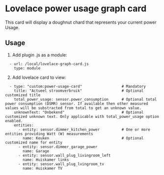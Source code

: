 # Lovelace power usage graph card

This card will display a doughnut chard that represents your current power Usage. 

## Usage

1. Add plugin .js as a module:
```
  - url: /local/lovelace-graph-card.js
    type: module
```
2. Add lovelace card to view:
```
  - type: "custom:power-usage-card"                  # Mandatory
    title: "Actueel stroomverbruik"                  # Optional customized title
    total_power_usage: sensor.power_consumption      # Optional total power consumption (DSMR) sensor. If available then other measured values will be substracted from total to get an unknown value.
    unknownText: "Onbekend"                          # Optional customized unknown text. Only applicable with total_power_usage option enabled.
    entities:
      - entity: sensor.dimmer_kitchen_power          # One or more entities providing Watt (W) measurements
        name: Keuken                                 # Optional customized name for entity
      - entity: sensor.dimmer_garage_power
        name: Garage
      - entity: sensor.wall_plug_livingroom_left
        name: Huiskamer links
      - entity: sensor.wall_plug_lvingroom_tv
        name: Huiskamer TV
 ```



